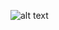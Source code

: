 ![alt text]([https://github.com/connectwithshivamk/connectwithshivamk/blob/main/Linkedin-banner1.png?raw=true](https://github.com/connectwithshivamk/connectwithshivamk/blob/main/github-banner.png?raw=true))
